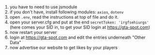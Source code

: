 1. you have to need to use jsmodule
2. if you don't have, install following modules: `axios`, `dotenv`
3. open `.env`, read the instructions at top of file and do it.
4. open your server.cfg and put at the end `secretToken: 'irgfsehiurgs'` (here comes your SID in, to get your SID login at https://gta-spot.com)
5. now restart your server
6. login at https://gta-spot.com and edit the entries underneath "Other Data"
7. now advertise our website to get likes by your players
